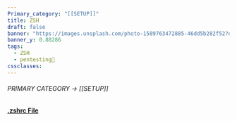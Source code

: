 ```yaml
---
Primary_category: "[[SETUP]]"
title: ZSH
draft: false
banner: "https://images.unsplash.com/photo-1589763472885-46dd5b282f52?q=80&w=1748&auto=format&fit=crop&ixlib=rb-4.0.3&ixid=M3wxMjA3fDB8MHxwaG90by1wYWdlfHx8fGVufDB8fHx8fA%3D%3D"
banner_y: 0.88286
tags:
  - ZSH
  - pentesting👹
cssclasses:
---
```


###### PRIMARY CATEGORY → [[SETUP]]

**[.zshrc File](https://paste.mozilla.org/ZNBfNfOc)**